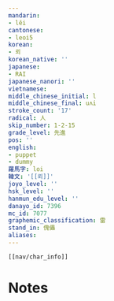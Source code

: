 ```yaml
---
mandarin:
- lěi
cantonese:
- leoi5
korean:
- 뢰
korean_native: ''
japanese:
- RAI
japanese_nanori: ''
vietnamese:
middle_chinese_initial: l
middle_chinese_final: uʌi
stroke_count: '17'
radical: 人
skip_number: 1-2-15
grade_level: 先進
pos: ''
english:
- puppet
- dummy
羅馬字: loi
韓文: '[[뢰]]'
joyo_level: ''
hsk_level: ''
hanmun_edu_level: ''
danayo_id: 7396
mc_id: 7077
graphemic_classification: 雷
stand_in: 傀儡
aliases:
---
```

```meta-bind-embed
[[nav/char_info]]
```

# Notes
